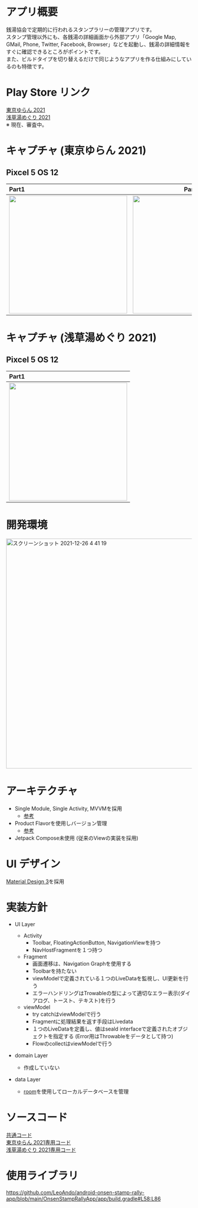 # アプリ概要

銭湯協会で定期的に行われるスタンプラリーの管理アプリです。<br>
スタンプ管理以外にも、各銭湯の詳細画面から外部アプリ「Google Map, GMail, Phone, Twitter, Facebook, Browser」などを起動し、銭湯の詳細情報をすぐに確認できるところがポイントです。<br>
また、ビルドタイプを切り替えるだけで同じようなアプリを作る仕組みにしているのも特徴です。<br>

# Play Store リンク

[東京ゆらん 2021](https://play.google.com/store/apps/details?id=com.onsenstamprallyapp.tokyoyuran2021)<br>
[浅草湯めぐり 2021](https://play.google.com/store/apps/details?id=com.onsenstamprallyapp.asakusayumeguri2021)<br>
※ 現在、審査中。

# キャプチャ (東京ゆらん 2021)

## Pixcel 5 OS 12

| Part1 | Part2 |
|:---|:---:|
|<img src="https://github.com/LeoAndo/android-onsen-stamp-rally-app/blob/main/capture/tokyo_yuran2021_os12_part1.gif" width=320 /> |<img src="https://github.com/LeoAndo/android-onsen-stamp-rally-app/blob/main/capture/tokyo_yuran2021_os12_part2.gif" width=320 /> |

# キャプチャ (浅草湯めぐり 2021)

## Pixcel 5 OS 12

| Part1 |
|:---|
|<img src="https://github.com/LeoAndo/android-onsen-stamp-rally-app/blob/main/capture/asakusa_yumeguri2021_os12_part1.gif" width=320 /> |


# 開発環境

<img width="624" alt="スクリーンショット 2021-12-26 4 41 19" src="https://user-images.githubusercontent.com/16476224/147392420-b0769ce1-da75-43ab-b713-3b4c5b91dc25.png">

# アーキテクチャ

- Single Module, Single Activity, MVVMを採用
  - [参考](https://developer.android.com/jetpack/guide?hl=ja#overview)
- Product Flavorを使用しバージョン管理
  - [参考](https://developer.android.com/studio/build/build-variants?hl=ja)
- Jetpack Compose未使用 (従来のViewの実装を採用)

# UI デザイン
[Material Design 3](https://m3.material.io/)を採用

# 実装方針

- UI Layer
  - Activity
    - Toolbar, FloatingActionButton, NavigationViewを持つ
    - NavHostFragmentを１つ持つ
  - Fragment
    - 画面遷移は、Navigation Graphを使用する
    - Toolbarを持たない
    - viewModelで定義されている１つのLiveDataを監視し、UI更新を行う
    - エラーハンドリングはTrowableの型によって適切なエラー表示(ダイアログ、トースト、テキスト)を行う
  - viewModel
    - try catchはviewModelで行う
    - Fragmentに処理結果を返す手段はLivedata
    - １つのLiveDataを定義し、値はseald interfaceで定義されたオブジェクトを指定する (Error用はThrowableをデータとして持つ)
    - FlowのcollectはviewModelで行う

- domain Layer
  - 作成していない 

- data Layer
  - [room](https://developer.android.com/training/data-storage/room?hl=ja)を使用してローカルデータベースを管理

# ソースコード

[共通コード](https://github.com/LeoAndo/android-onsen-stamp-rally-app/tree/main/OnsenStampRallyApp/app/src/main)<br>
[東京ゆらん 2021専用コード](https://github.com/LeoAndo/android-onsen-stamp-rally-app/tree/main/OnsenStampRallyApp/app/src/tokyoyuran2021)<br>
[浅草湯めぐり 2021専用コード](https://github.com/LeoAndo/android-onsen-stamp-rally-app/tree/main/OnsenStampRallyApp/app/src/asakusayumeguri2021)<br>

# 使用ライブラリ

https://github.com/LeoAndo/android-onsen-stamp-rally-app/blob/main/OnsenStampRallyApp/app/build.gradle#L58:L86
